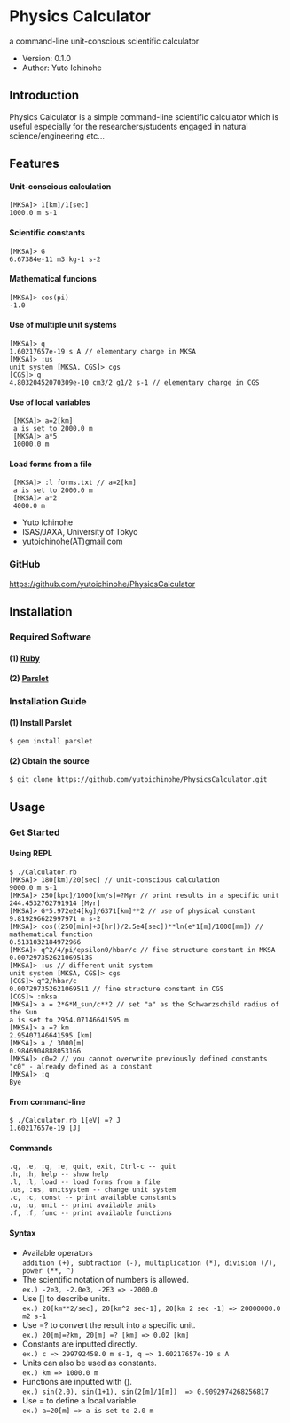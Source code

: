 Physics Calculator
================================================================

a command-line unit-conscious scientific calculator

- Version: 0.1.0
- Author: Yuto Ichinohe

Introduction
----------------------------------------------------------------

Physics Calculator is a simple command-line scientific calculator which is useful especially for the researchers/students engaged in natural science/engineering etc...

## Features
#### Unit-conscious calculation
    [MKSA]> 1[km]/1[sec]
    1000.0 m s-1
#### Scientific constants
    [MKSA]> G
    6.67384e-11 m3 kg-1 s-2
#### Mathematical funcions
    [MKSA]> cos(pi)
    -1.0
#### Use of multiple unit systems
    [MKSA]> q
    1.60217657e-19 s A // elementary charge in MKSA
    [MKSA]> :us
    unit system [MKSA, CGS]> cgs
    [CGS]> q
    4.80320452070309e-10 cm3/2 g1/2 s-1 // elementary charge in CGS
#### Use of local variables
     [MKSA]> a=2[km]
     a is set to 2000.0 m
     [MKSA]> a*5
     10000.0 m
#### Load forms from a file
     [MKSA]> :l forms.txt // a=2[km]
     a is set to 2000.0 m
     [MKSA]> a*2
     4000.0 m

- Yuto Ichinohe
- ISAS/JAXA, University of Tokyo
- yutoichinohe(AT)gmail.com

### GitHub

https://github.com/yutoichinohe/PhysicsCalculator

Installation
----------------------------------------------------------------

### Required Software

#### (1) [Ruby](http://www.ruby-lang.org/en/)
#### (2) [Parslet](http://kschiess.github.io/parslet/)

### Installation Guide
#### (1) Install Parslet
    $ gem install parslet
#### (2) Obtain the source
    $ git clone https://github.com/yutoichinohe/PhysicsCalculator.git

Usage
----------------------------------------------------------------
### Get Started
#### Using REPL
    $ ./Calculator.rb
    [MKSA]> 180[km]/20[sec] // unit-conscious calculation
    9000.0 m s-1
    [MKSA]> 250[kpc]/1000[km/s]=?Myr // print results in a specific unit
    244.4532762791914 [Myr]
    [MKSA]> G*5.972e24[kg]/6371[km]**2 // use of physical constant
    9.819296622997971 m s-2
    [MKSA]> cos((250[min]+3[hr])/2.5e4[sec])**ln(e*1[m]/1000[mm]) // mathematical function
    0.5131032184972966
    [MKSA]> q^2/4/pi/epsilon0/hbar/c // fine structure constant in MKSA
    0.0072973526210695135
    [MKSA]> :us // different unit system
    unit system [MKSA, CGS]> cgs
    [CGS]> q^2/hbar/c
    0.007297352621069511 // fine structure constant in CGS
    [CGS]> :mksa
    [MKSA]> a = 2*G*M_sun/c**2 // set "a" as the Schwarzschild radius of the Sun
    a is set to 2954.07146641595 m
    [MKSA]> a =? km
    2.95407146641595 [km]
    [MKSA]> a / 3000[m]
    0.9846904888053166
    [MKSA]> c0=2 // you cannot overwrite previously defined constants
    "c0" - already defined as a constant
    [MKSA]> :q
    Bye

#### From command-line
    $ ./Calculator.rb 1[eV] =? J
    1.60217657e-19 [J]

#### Commands
    .q, .e, :q, :e, quit, exit, Ctrl-c -- quit
    .h, :h, help -- show help
    .l, :l, load -- load forms from a file
    .us, :us, unitsystem -- change unit system
    .c, :c, const -- print available constants
    .u, :u, unit -- print available units
    .f, :f, func -- print available functions

#### Syntax
- Available operators  
    `addition (+), subtraction (-), multiplication (*), division (/), power (**, ^)`
- The scientific notation of numbers is allowed.  
    `ex.) -2e3, -2.0e3, -2E3 => -2000.0`
- Use [] to describe units.  
    `ex.) 20[km**2/sec], 20[km^2 sec-1], 20[km 2 sec -1] => 20000000.0 m2 s-1`
- Use =? to convert the result into a specific unit.  
    `ex.) 20[m]=?km, 20[m] =? [km] => 0.02 [km]`
- Constants are inputted directly.  
    `ex.) c => 299792458.0 m s-1, q => 1.60217657e-19 s A`
- Units can also be used as constants.  
    `ex.) km => 1000.0 m`
- Functions are inputted with ().  
    `ex.) sin(2.0), sin(1+1), sin(2[m]/1[m])  => 0.9092974268256817`
- Use = to define a local variable.  
    `ex.) a=20[m] => a is set to 2.0 m`
